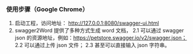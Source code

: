 ### 使用步骤（Google Chrome）
1. 启动工程，访问地址： http://127.0.0.1:8080/swagger-ui.html
2. swagger2Word 提供了多种方式生成 word 文档，
2.1 可以通过 swagger json 的资源地址，例如：https://petstore.swagger.io/v2/swagger.json；
2.2 可以通过上传 json 文件；
2.3 甚至可以直接输入 json 字符串。  
